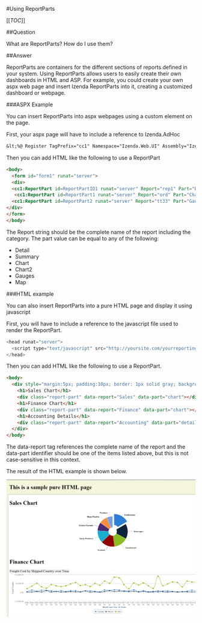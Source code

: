 #Using ReportParts

[[_TOC_]]

##Question

What are ReportParts? How do I use them?

##Answer

 ReportParts are containers for the different sections of reports defined in your system. Using ReportParts allows users to easily create their own dashboards in HTML and ASP. For example, you could create your own aspx web page and insert Izenda ReportParts into it, creating a customized dashboard or webpage. 

###ASPX Example

You can insert ReportParts into aspx webpages using a custom element on the page.

First, your aspx page will have to include a reference to Izenda.AdHoc

```asp
&lt;%@ Register TagPrefix="cc1" Namespace="Izenda.Web.UI" Assembly="Izenda.AdHoc" %&gt;
```

Then you can add HTML like the following to use a ReportPart

```html
<body> 
  <form id="form1" runat="server">  
  <div>  
  <cc1:ReportPart id=ReportPartID1 runat="server" Report="rep1" Part="Detail"/> 
   <cc1:ReportPart id=ReportPart1 runat="server" Report="ord" Part="Chart"/>  
  <cc1:ReportPart id=ReportPart2 runat="server" Report="tt33" Part="Gauges"/>  
</div>
</form>
</body>
```

The Report string should be the complete name of the report including the category. The part value can be equal to any of the following:

* Detail
* Summary
* Chart
* Chart2
* Gauges
* Map

###HTML example

You can also insert ReportParts into a pure HTML page and display it using javascript

First, you will have to include a reference to the javascript file used to render the ReportPart.

```javascript
<head runat="server">
  <script type="text/javascript" src="http://yoursite.com/yourreportingsite/rs.aspx?js=report-parts"></script>
</head>
```

Then you can add HTML like the following to use a ReportPart.

```html
<body>
  <div style="margin:5px; padding:10px; border: 1px solid gray; background-color: white;">
    <h1>Sales Chart</h1>
    <div class="report-part" data-report="Sales" data-part="chart"></div>
    <h1>Finance Chart</h1>
    <div class="report-part" data-report="Finance" data-part="chart"></div>
    <h1>Accounting Details</h1>
    <div class="report-part" data-report="Accounting" data-part="detail"></div>
  </div>
</body>
```

The data-report tag references the complete name of the report and the data-part identifier should be one of the items listed above, but this is not case-sensitive in this context.

The result of the HTML example is shown below.

![](/FAQ/Questions/Using-ReportParts/ReportParts.png)